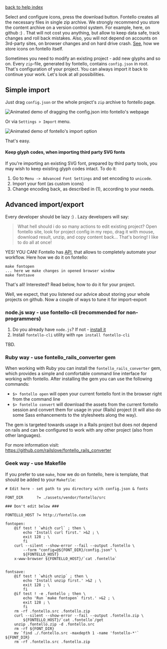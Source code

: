 [back to help index](Help)

Select and configure icons, press the download button. Fontello creates all the necessary files in single zip archive. We strongly recommend you store the content archive on a version control system. For example, here, on github :) . That will not cost you anything, but allow to keep data safe, track changes and roll back mistakes. Also, you will not depend on accounts on 3rd-party sites, on browser changes and on hard drive crash. [See](https://github.com/fontello/fontello/tree/master/assets/icons/src), how we store icons on fontello itself.

Sometimes you need to modify an existing project - add new glyphs and so on. Every `zip`-file, generated by fontello, contains `config.json` in root. That's configuration of your project. You can always import it back to continue your work. Let's look at all possibilities.

## Simple import

Just drag `config.json` or the whole project's `zip` archive to fontello page. 

![Animated demo of dragging the config.json into fontello's webpage](https://raw.githubusercontent.com/fontello/fontello/master/support/images/drag-config-json-file.gif)

Or via `Settings > Import` menu.

![Animated demo of fontello's import option](https://raw.githubusercontent.com/fontello/fontello/master/support/images/import-config-json-menu.gif)

That's easy.

#### Keep glyph codes, when importing third party SVG fonts

If you're importing an existing SVG font, prepared by third party tools, you may wish to keep existing glyph codes intact. To do it:

1. Go to `Menu -> Advanced Font Settings` and set encoding to `unicode`.
2. Import your font (as custom icons)
3. Change encoding back, as described in (1), according to your needs. 

## Advanced import/export

Every developer should be lazy :) . Lazy developers will say:

> What hell should i do so many actions to edit existing project? Open fontello site, look for project config in my repo, drag it with mouse, download result, unzip, and copy content back... That's boring! I like to do all at once!

YES! YOU CAN! Fontello has [API](https://github.com/fontello/fontello#developers-api), that allows to completely automate your workflow. Here how we do it on fontello:

```
make fontopen
... here we make changes in opened browser window
make fontsave
```

That's all! Interested? Read below, how to do it for your project.

Well, we expect, that you listened our advice about storing your whole projects on github. Now a couple of ways to tune it for import-export


### node.js way - use fontello-cli (recommended for non-programmers)

1. Do you already have `node.js`? If not - [install it](http://nodejs.org/)
2. Install `fontello-cli` utility with `npm install fontello-cli`

TBD.


### Ruby way - use fontello_rails_converter gem

When working with Ruby you can install the `fontello_rails_converter` gem, which provides a simple and comfortable command line interface for working with fontello.  After installing the gem you can use the following commands:

* `$> fontello open` will open your current fontello font in the browser right from the command line
* `$> fontello convert` will download the assets from the current fontello session and convert them for usage in your (Rails) project (it will also do some Sass enhancements to the stylesheets along the way).

The gem is targeted towards usage in a Rails project but does not depend on rails and can be configured to work with any other project (also from other languages).

For more information visit: https://github.com/railslove/fontello_rails_converter


### Geek way - use Makefile

If you prefer to use `make`, how we do on fontello, here is template, that should be added to your `Makefile`:

``` make
# Edit here - set path to you directory with config.json & fonts

FONT_DIR      ?= ./assets/vendor/fontello/src

### Don't edit below ###

FONTELLO_HOST ?= http://fontello.com

fontopen:
	@if test ! `which curl` ; then \
		echo 'Install curl first.' >&2 ; \
		exit 128 ; \
		fi
	curl --silent --show-error --fail --output .fontello \
		--form "config=@${FONT_DIR}/config.json" \
		${FONTELLO_HOST}
	x-www-browser ${FONTELLO_HOST}/`cat .fontello`


fontsave:
	@if test ! `which unzip` ; then \
		echo 'Install unzip first.' >&2 ; \
		exit 128 ; \
		fi
	@if test ! -e .fontello ; then \
		echo 'Run `make fontopen` first.' >&2 ; \
		exit 128 ; \
		fi
	rm -rf .fontello.src .fontello.zip
	curl --silent --show-error --fail --output .fontello.zip \
		${FONTELLO_HOST}/`cat .fontello`/get
	unzip .fontello.zip -d .fontello.src
	rm -rf ${FONT_DIR}
	mv `find ./.fontello.src -maxdepth 1 -name 'fontello-*'` ${FONT_DIR}
	rm -rf .fontello.src .fontello.zip
```